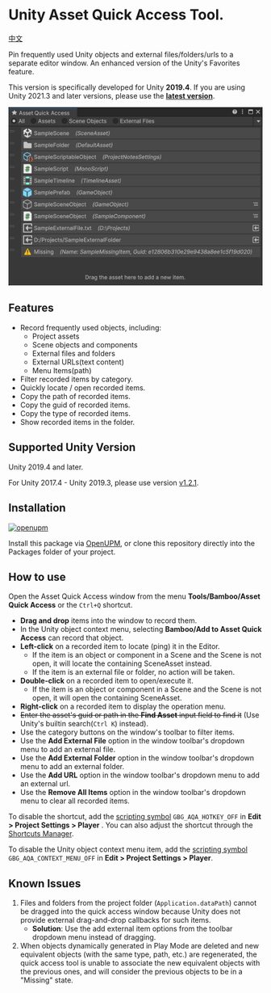 # Unity Asset Quick Access Tool.

[中文](./README_CN.md)

Pin frequently used Unity objects and external files/folders/urls to a separate editor window. An enhanced version of the Unity's Favorites feature.

This version is specifically developed for Unity **2019.4**. If you are using Unity 2021.3 and later versions, please use the [**latest version**](https://github.com/SolarianZ/UnityAssetQuickAccessTool/releases/latest).

![Asset Quick Access Window](./Documents~/imgs/img_sample_asset_quick_access_window.png)

## Features

- Record frequently used objects, including:
  - Project assets
  - Scene objects and components
  - External files and folders
  - External URLs(text content)
  - Menu Items(path)
- Filter recorded items by category.
- Quickly locate / open recorded items.
- Copy the path of recorded items.
- Copy the guid of recorded items.
- Copy the type of recorded items.
- Show recorded items in the folder.

## Supported Unity Version

Unity 2019.4 and later.

For Unity 2017.4 - Unity 2019.3, please use version [v1.2.1](https://github.com/SolarianZ/UnityAssetQuickAccessTool/releases/tag/v1.2.1).

## Installation

[![openupm](https://img.shields.io/npm/v/com.greenbamboogames.assetquickaccess?label=openupm&registry_uri=https://package.openupm.com)](https://openupm.com/packages/com.greenbamboogames.assetquickaccess/)

Install this package via [OpenUPM](https://openupm.com/packages/com.greenbamboogames.assetquickaccess), or clone this repository directly into the Packages folder of your project.

## How to use

Open the Asset Quick Access window from the menu **Tools/Bamboo/Asset Quick Access** or the `Ctrl+Q` shortcut.

- **Drag and drop** items into the window to record them.
-  In the Unity object context menu, selecting **Bamboo/Add to Asset Quick Access** can record that object.
- **Left-click** on a recorded item to locate (ping) it in the Editor.
  - If the item is an object or component in a Scene and the Scene is not open, it will locate the containing SceneAsset instead.
  - If the item is an external file or folder, no action will be taken.
- **Double-click** on a recorded item to open/execute it.
  - If the item is an object or component in a Scene and the Scene is not open, it will open the containing SceneAsset.
- **Right-click** on a recorded item to display the operation menu.
- ~~Enter the asset's guid or path in the **Find Asset** input field to find it~~ (Use Unity's builtin search(`Ctrl K`) instead).
- Use the category buttons on the window's toolbar to filter items.
- Use the **Add External File** option in the window toolbar's dropdown menu to add an external file.
- Use the **Add External Folder** option in the window toolbar's dropdown menu to add an external folder.
- Use the **Add URL** option in the window toolbar's dropdown menu to add an external url.
- Use the **Remove All Items** option in the window toolbar's dropdown menu to clear all recorded items.

To disable the shortcut, add the [scripting symbol](https://docs.unity3d.com/Manual/CustomScriptingSymbols.html) `GBG_AQA_HOTKEY_OFF` in **Edit > Project Settings > Player** . You can also adjust the shortcut through the [Shortcuts Manager](https://docs.unity3d.com/Manual/ShortcutsManager.html).

To disable the Unity object context menu item, add the [scripting symbol](https://docs.unity3d.com/Manual/CustomScriptingSymbols.html) `GBG_AQA_CONTEXT_MENU_OFF` in **Edit > Project Settings > Player**.

## Known Issues

1. Files and folders from the project folder (`Application.dataPath`) cannot be dragged into the quick access window because Unity does not provide external drag-and-drop callbacks for such items.
   - **Solution**: Use the add external item options from the toolbar dropdown menu instead of dragging.
2. When objects dynamically generated in Play Mode are deleted and new equivalent objects (with the same type, path, etc.) are regenerated, the quick access tool is unable to associate the new equivalent objects with the previous ones, and will consider the previous objects to be in a "Missing" state.

